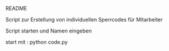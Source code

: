 README

Script zur Erstellung von individuellen Sperrcodes für Mitarbeiter

Script starten und Namen eingeben

start mit : python code.py
